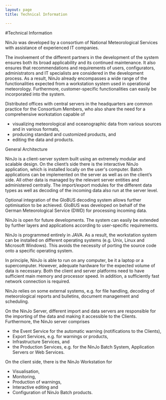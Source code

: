 ```yaml
---
layout: page
title: Technical Information

---
```


#Technical Information

NinJo was developed by a consortium of National Meteorological Services with assistance of experienced IT companies.

The involvement of the different partners in the development of the system ensures both its broad applicability and its continued maintenance. It also ensures that recommendations and requirements of users, configurators, administrators and IT specialists are considered in the development process. As a result, NinJo already encompasses a wide range of the functionalities expected from a workstation system used in operational meteorology. Furthermore, customer-specific functionalities can easily be incorporated into the system.

Distributed offices with central servers in the headquarters are common practice for the Consortium Members, who also share the need for a comprehensive workstation capable of

- visualizing meteorological and oceanographic data from various sources and in various formats,
- producing standard and customized products, and
- editing the data and products.

General Architecture

NinJo is a client-server system built using an extremely modular and scalable design. On the client’s side there is the interactive NinJo application, which is installed locally on the user's computer. Batch applications can be implemented on the server as well as on the client’s side. All other data is managed by the relevant server entities and administered centrally. The import/export modules for the different data types as well as decoding of the incoming data also run at the server level.

Optional integration of the GloBUS decoding system allows further optimisation to be achieved. GloBUS was developed on behalf of the German Meteorological Service (DWD) for processing incoming data.

NinJo is open for future developments. The system can easily be extended by further layers and applications according to user-specific requirements.

NinJo is programmed entirely in JAVA. As a result, the workstation system can be installed on different operating systems (e.g. Unix, Linux and Microsoft Windows). This avoids the necessity of porting the source code onto a specific operating system.

In principle, NinJo is able to run on any computer, be it a laptop or a supercomputer. However, adequate hardware for the expected volume of data is necessary. Both the client and server platforms need to have sufficient main memory and processor speed. In addition, a sufficiently fast network connection is required.

NinJo relies on some external systems, e.g. for file handling, decoding of meteorological reports and bulletins, document management and scheduling.

On the NinJo Server, different import and data servers are responsible for the importing of the data and making it accessible to the Clients. Furthermore, the NinJo server comprises 

- the Event Service for the automatic warning (notifications to the Clients),
- Export Services, e.g. for warnings or products,
- Infrastructure Services, and
- the Production Services, e.g. for the NinJo Batch System, Application Servers or Web Services.

On the client side, there is the NinJo Workstation for

- Visualisation,
- Monitoring,
- Production of warnings,
- Interactive editing and
- Configuration of NinJo Batch products.
